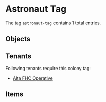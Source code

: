 # Astronaut Tag

The tag `astronaut-tag` contains 1 total entries.

## Objects

## Tenants

Following tenants require this colony tag:

- [Alta FHC Operative](https://ceterai.github.io/MyEnternia/Wiki/AltaFHCOperative)

## Items
